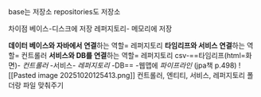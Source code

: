 base는 저장소
repositories도 저장소

차이점
베이스-디스크에 저장
레퍼지토리- 메모리에 저장

**데이터 베이스와 자바에서 연결**하는 역할= 레퍼지토리
**타임리프와 서비스 연결**하는 역할= 컨트롤러
**서비스와 DB를 연결**하는 역할= 레퍼지토리
 csv-==타임리프(html=화면)- *컨트롤러* -서비스- *레퍼지토리* -DB== -웹맵에 *파이프라인*    (jpa책 p.498)
![[Pasted image 20251020125413.png]]
컨트롤러, 엔티티, 서비스, 레퍼지토리 폴더랑 파일 맞춰주기
